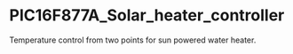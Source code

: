 # PIC16F877A_Solar_heater_controller
Temperature control from two points for sun powered water heater.
